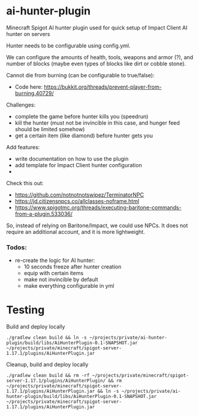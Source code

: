 # ai-hunter-plugin
Minecraft Spigot AI hunter plugin used for quick setup of Impact Client AI hunter on servers


Hunter needs to be configurable using config.yml. 

We can configure the amounts of health, tools, weapons and armor (?), and number of blocks (maybe even types of blocks like dirt or cobble stone).

Cannot die from burning (can be configurable to true/false):
- Code here: https://bukkit.org/threads/prevent-player-from-burning.40729/

Challenges: 
- complete the game before hunter kills you (speedrun)
- kill the hunter (must not be invincible in this case, and hunger feed should be limited somehow)
- get a certain item (like diamond) before hunter gets you


Add features: 
- write documentation on how to use the plugin
- add template for Impact Client hunter configuration
- 


Check this out: 
- https://github.com/notnotnotswipez/TerminatorNPC
- https://jd.citizensnpcs.co/allclasses-noframe.html
- https://www.spigotmc.org/threads/executing-baritone-commands-from-a-plugin.533036/

So, instead of relying on Baritone/Impact, we could use NPCs. It does not require an additional account, and it is more lightweight.

### Todos:
- re-create the logic for AI hunter: 
  - 10 seconds freeze after hunter creation
  - equip with certain items
  - make not invincible by default
  - make everything configurable in yml
  
 
# Testing
Build and deploy locally
```
./gradlew clean build && ln -s ~/projects/private/ai-hunter-plugin/build/libs/AiHunterPlugin-0.1-SNAPSHOT.jar ~/projects/private/minecraft/spigot-server-1.17.1/plugins/AiHunterPlugin.jar
```
 
Cleanup, build and deploy locally
```
./gradlew clean build && rm -rf ~/projects/private/minecraft/spigot-server-1.17.1/plugins/AiHunterPlugin/ && rm ~/projects/private/minecraft/spigot-server-1.17.1/plugins/AiHunterPlugin.jar && ln -s ~/projects/private/ai-hunter-plugin/build/libs/AiHunterPlugin-0.1-SNAPSHOT.jar ~/projects/private/minecraft/spigot-server-1.17.1/plugins/AiHunterPlugin.jar
```